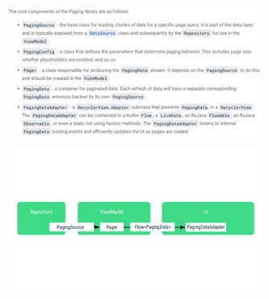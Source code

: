 ![alt text](https://github.com/lucasribolli/android-codelabs/blob/master/images/paging_core_components.png?raw=true)

![alt text](https://github.com/lucasribolli/android-codelabs/blob/master/images/paging_flow.jpeg?raw=true)